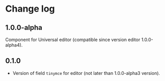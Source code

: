 # Change log

## 1.0.0-alpha

Component for Universal editor (сompatible since version editor 1.0.0-alpha4).

## 0.1.0

* Version of field `tinymce` for editor (not later than 1.0.0-alpha3 version).
